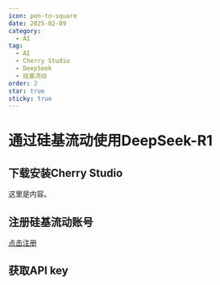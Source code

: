 ```yaml
---
icon: pen-to-square
date: 2025-02-09
category:
  - AI
tag:
  - AI
  - Cherry Studio
  - DeepSeek
  - 硅基流动
order: 2
star: true
sticky: true
---
```


# 通过硅基流动使用DeepSeek-R1


## 下载安装Cherry Studio

这里是内容。

## 注册硅基流动账号

[点击注册](https://cloud.siliconflow.cn/i/YCwowtrD)

## 获取API key
